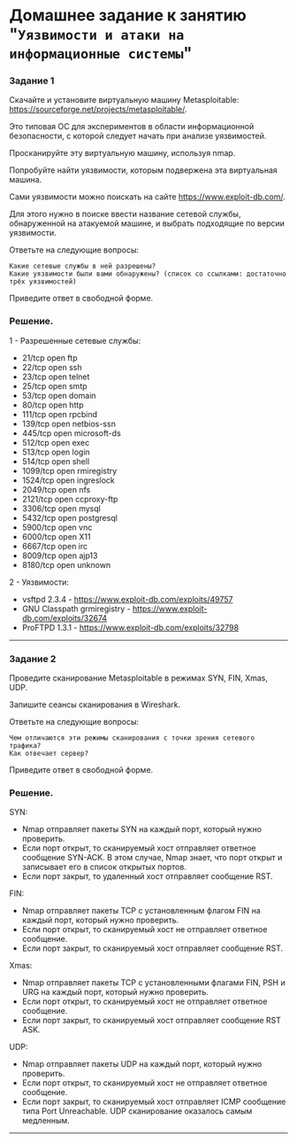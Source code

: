# Домашнее задание к занятию "`Уязвимости и атаки на информационные системы`"



### Задание 1
Скачайте и установите виртуальную машину Metasploitable: https://sourceforge.net/projects/metasploitable/.

Это типовая ОС для экспериментов в области информационной безопасности, с которой следует начать при анализе уязвимостей.

Просканируйте эту виртуальную машину, используя nmap.

Попробуйте найти уязвимости, которым подвержена эта виртуальная машина.

Сами уязвимости можно поискать на сайте https://www.exploit-db.com/.

Для этого нужно в поиске ввести название сетевой службы, обнаруженной на атакуемой машине, и выбрать подходящие по версии уязвимости.

Ответьте на следующие вопросы:

    Какие сетевые службы в ней разрешены?
    Какие уязвимости были вами обнаружены? (список со ссылками: достаточно трёх уязвимостей)

Приведите ответ в свободной форме.

### Решение.

1 - Разрешенные сетевые службы:
- 21/tcp   open  ftp
- 22/tcp   open  ssh
- 23/tcp   open  telnet
- 25/tcp   open  smtp
- 53/tcp   open  domain
- 80/tcp   open  http
- 111/tcp  open  rpcbind
- 139/tcp  open  netbios-ssn
- 445/tcp  open  microsoft-ds
- 512/tcp  open  exec
- 513/tcp  open  login
- 514/tcp  open  shell
- 1099/tcp open  rmiregistry
- 1524/tcp open  ingreslock
- 2049/tcp open  nfs
- 2121/tcp open  ccproxy-ftp
- 3306/tcp open  mysql
- 5432/tcp open  postgresql
- 5900/tcp open  vnc
- 6000/tcp open  X11
- 6667/tcp open  irc
- 8009/tcp open  ajp13
- 8180/tcp open  unknown

2 - Уязвимости:
- vsftpd 2.3.4 - https://www.exploit-db.com/exploits/49757
- GNU Classpath grmiregistry - https://www.exploit-db.com/exploits/32674
- ProFTPD 1.3.1 - https://www.exploit-db.com/exploits/32798


---

### Задание 2
Проведите сканирование Metasploitable в режимах SYN, FIN, Xmas, UDP.

Запишите сеансы сканирования в Wireshark.

Ответьте на следующие вопросы:

    Чем отличаются эти режимы сканирования с точки зрения сетевого трафика?
    Как отвечает сервер?

Приведите ответ в свободной форме.


### Решение.

SYN: 
- Nmap отправляет пакеты SYN на каждый порт, который нужно проверить. 
- Если порт открыт, то сканируемый хост отправляет ответное сообщение SYN-ACK. В этом случае, Nmap знает, что порт открыт и записывает его в список открытых портов. 
- Если порт закрыт, то удаленный хост отправляет сообщение RST.

FIN:
- Nmap отправляет пакеты TCP с установленным флагом FIN на каждый порт, который нужно проверить. 
- Если порт открыт, то сканируемый хост не отправляет ответное сообщение. 
- Если порт закрыт, то сканируемый хост отправляет сообщение RST.

Xmas:
- Nmap отправляет пакеты TCP с установленными флагами FIN, PSH и URG на каждый порт, который нужно проверить. 
- Если порт открыт, то сканируемый хост не отправляет ответное сообщение. 
- Если порт закрыт, то сканируемый хост отправляет сообщение RST ASK.

UDP:
- Nmap отправляет пакеты UDP на каждый порт, который нужно проверить. 
- Если порт открыт, то сканируемый хост не отправляет ответное сообщение. 
- Если порт закрыт, то сканируемый хост отправляет ICMP сообщение типа Port Unreachable. 
UDP сканирование оказалось самым медленным.

---






